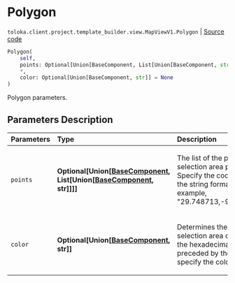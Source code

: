 # Polygon
`toloka.client.project.template_builder.view.MapViewV1.Polygon` | [Source code](https://github.com/Toloka/toloka-kit/blob/v1.1.0.post1/src/client/project/template_builder/view.py#L461)

```python
Polygon(
    self,
    points: Optional[Union[BaseComponent, List[Union[BaseComponent, str]]]] = None,
    *,
    color: Optional[Union[BaseComponent, str]] = None
)
```

Polygon parameters.

## Parameters Description

| Parameters | Type | Description |
| :----------| :----| :-----------|
`points`|**Optional\[Union\[[BaseComponent](toloka.client.project.template_builder.base.BaseComponent.md), List\[Union\[[BaseComponent](toloka.client.project.template_builder.base.BaseComponent.md), str\]\]\]\]**|<p>The list of the polygonal selection area points. Specify the coordinates in the string format, for example, &quot;29.748713,-95.404287&quot;.</p>
`color`|**Optional\[Union\[[BaseComponent](toloka.client.project.template_builder.base.BaseComponent.md), str\]\]**|<p>Determines the polygonal selection area color. Use the hexadecimal values preceded by the # sign to specify the color.</p>
